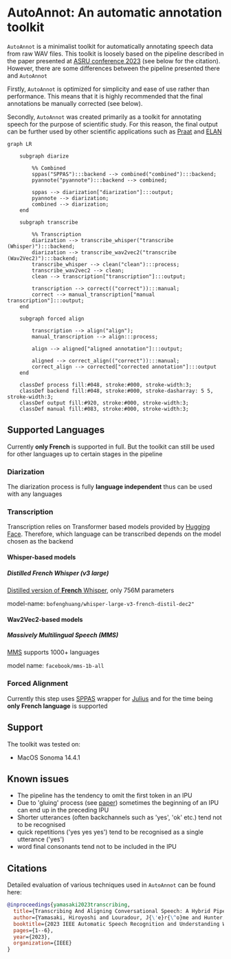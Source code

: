 # AutoAnnot: An automatic annotation toolkit

`AutoAnnot` is a minimalist toolkit for automatically annotating speech data from raw WAV files. This toolkit is 
loosely based on the pipeline described in the paper presented at [ASRU conference 2023](http://www.asru2023.org/) 
(see below for the citation). However, there are some differences between the pipeline presented there and `AutoAnnot`

Firstly, `AutoAnnot` is optimized for simplicity and ease of use rather than performance. This means that it is highly
recommended that the final annotations be manually corrected (see below).

Secondly, `AutoAnnot` was created primarily as a toolkit for annotating speech for the purpose of scientific study. For
this reason, the final output can be further used by other scientific applications such as 
[Praat](https://www.fon.hum.uva.nl/praat/) and [ELAN](https://archive.mpi.nl/tla/elan)


```mermaid
graph LR
    
    subgraph diarize
        
        %% Combined
        sppas("SPPAS"):::backend --> combined("combined"):::backend;
        pyannote("pyannote"):::backend --> combined;
        
        sppas --> diarization["diarization"]:::output;
        pyannote --> diarization;
        combined --> diarization;
    end
    
    subgraph transcribe 
        
        %% Transcription
        diarization --> transcribe_whisper("transcribe (Whisper)"):::backend;
        diarization --> transcribe_wav2vec2("transcribe (Wav2Vec2)"):::backend;
        transcribe_whisper --> clean("clean"):::process;
        transcribe_wav2vec2 --> clean;
        clean --> transcription["transcription"]:::output;
        
        transcription --> correct(("correct")):::manual;
        correct --> manual_transcription["manual transcription"]:::output;
    end
    
    subgraph forced align 
        
        transcription --> align("align");
        manual_transcription --> align:::process;
        
        align --> aligned["aligned annotation"]:::output;
        
        aligned --> correct_align(("correct")):::manual;
        correct_align --> corrected["corrected annotation"]:::output
    end
    
    classDef process fill:#048, stroke:#000, stroke-width:3; 
    classDef backend fill:#048, stroke:#000, stroke-dasharray: 5 5, stroke-width:3; 
    classDef output fill:#920, stroke:#000, stroke-width:3;
    classDef manual fill:#083, stroke:#000, stroke-width:3;
```

## Supported Languages

Currently **only French** is supported in full. But the toolkit can still be used for other languages up to certain
stages in the pipeline

### Diarization
The diarization process is fully **language independent** thus can be used with any languages

### Transcription
Transcription relies on Transformer based models provided by [Hugging Face](https://huggingface.co/). Therefore, which
language can be transcribed depends on the model chosen as the backend

#### Whisper-based models

##### Distilled French Whisper (v3 large)
[Distilled version of **French** Whisper](https://huggingface.co/bofenghuang/whisper-large-v3-french-distil-dec2), 
only 756M parameters

model-name: `bofenghuang/whisper-large-v3-french-distil-dec2"`

#### Wav2Vec2-based models

##### Massively Multilingual Speech (MMS)

[MMS](https://huggingface.co/facebook/mms-1b-all) supports 1000+ languages

model name: `facebook/mms-1b-all`

### Forced Alignment
Currently this step uses [SPPAS](https://sppas.org/) wrapper for 
[Julius](https://www.sp.nitech.ac.jp/~ri/julius-dev/doxygen/julius/4.0/en/index.html) and for the time being
**only French language** is supported


## Support

The toolkit was tested on:

* MacOS Sonoma 14.4.1

## Known issues

* The pipeline has the tendency to omit the first token in an IPU
* Due to 'gluing' process (see [paper](http://www.asru2023.org/)) sometimes the beginning of an IPU can end up in the preceding IPU
* Shorter utterances (often backchannels such as 'yes', 'ok' etc.) tend not to be recognised
* quick repetitions ('yes yes yes') tend to be recognised as a single utterance ('yes')
* word final consonants tend not to be included in the IPU


## Citations

Detailed evaluation of various techniques used in `AutoAnnot` can be found here:

```bibtex
@inproceedings{yamasaki2023transcribing,
  title={Transcribing And Aligning Conversational Speech: A Hybrid Pipeline Applied To French Conversations},
  author={Yamasaki, Hiroyoshi and Louradour, J{\'e}r{\^o}me and Hunter, Julie and Prevot, Laurent},
  booktitle={2023 IEEE Automatic Speech Recognition and Understanding Workshop (ASRU)},
  pages={1--6},
  year={2023},
  organization={IEEE}
}
```
